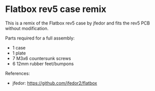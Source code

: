 # Flatbox rev5 case remix
This is a remix of the Flatbox rev5 case by jfedor and fits the rev5 PCB without modification.

Parts required for a full assembly:
- 1 case
- 1 plate
- 7 M3x6 countersunk screws
- 6 12mm rubber feet/bumpons

References:
- jfedor: https://github.com/jfedor2/flatbox
